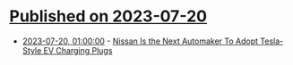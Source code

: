 # [Published on 2023-07-20](index.md)

* [2023-07-20, 01:00:00](https://hardware.slashdot.org/story/23/07/19/2111231/nissan-is-the-next-automaker-to-adopt-tesla-style-ev-charging-plugs?utm_source=rss1.0mainlinkanon&utm_medium=feed) - [Nissan Is the Next Automaker To Adopt Tesla-Style EV Charging Plugs](https://hardware.slashdot.org/story/23/07/19/2111231/nissan-is-the-next-automaker-to-adopt-tesla-style-ev-charging-plugs?utm_source=rss1.0mainlinkanon&utm_medium=feed)
